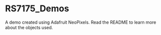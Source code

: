 # RS7175_Demos
A demo created using Adafruit NeoPixels. Read the README to learn more about the objects used.
